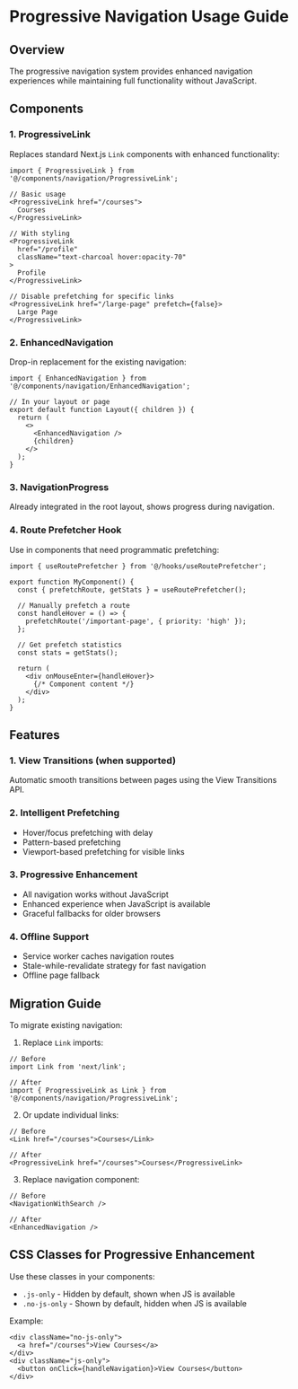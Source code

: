 # Progressive Navigation Usage Guide

## Overview

The progressive navigation system provides enhanced navigation experiences while maintaining full functionality without JavaScript.

## Components

### 1. ProgressiveLink

Replaces standard Next.js `Link` components with enhanced functionality:

```tsx
import { ProgressiveLink } from '@/components/navigation/ProgressiveLink';

// Basic usage
<ProgressiveLink href="/courses">
  Courses
</ProgressiveLink>

// With styling
<ProgressiveLink 
  href="/profile" 
  className="text-charcoal hover:opacity-70"
>
  Profile
</ProgressiveLink>

// Disable prefetching for specific links
<ProgressiveLink href="/large-page" prefetch={false}>
  Large Page
</ProgressiveLink>
```

### 2. EnhancedNavigation

Drop-in replacement for the existing navigation:

```tsx
import { EnhancedNavigation } from '@/components/navigation/EnhancedNavigation';

// In your layout or page
export default function Layout({ children }) {
  return (
    <>
      <EnhancedNavigation />
      {children}
    </>
  );
}
```

### 3. NavigationProgress

Already integrated in the root layout, shows progress during navigation.

### 4. Route Prefetcher Hook

Use in components that need programmatic prefetching:

```tsx
import { useRoutePrefetcher } from '@/hooks/useRoutePrefetcher';

export function MyComponent() {
  const { prefetchRoute, getStats } = useRoutePrefetcher();

  // Manually prefetch a route
  const handleHover = () => {
    prefetchRoute('/important-page', { priority: 'high' });
  };

  // Get prefetch statistics
  const stats = getStats();

  return (
    <div onMouseEnter={handleHover}>
      {/* Component content */}
    </div>
  );
}
```

## Features

### 1. View Transitions (when supported)

Automatic smooth transitions between pages using the View Transitions API.

### 2. Intelligent Prefetching

- Hover/focus prefetching with delay
- Pattern-based prefetching
- Viewport-based prefetching for visible links

### 3. Progressive Enhancement

- All navigation works without JavaScript
- Enhanced experience when JavaScript is available
- Graceful fallbacks for older browsers

### 4. Offline Support

- Service worker caches navigation routes
- Stale-while-revalidate strategy for fast navigation
- Offline page fallback

## Migration Guide

To migrate existing navigation:

1. Replace `Link` imports:
```tsx
// Before
import Link from 'next/link';

// After
import { ProgressiveLink as Link } from '@/components/navigation/ProgressiveLink';
```

2. Or update individual links:
```tsx
// Before
<Link href="/courses">Courses</Link>

// After
<ProgressiveLink href="/courses">Courses</ProgressiveLink>
```

3. Replace navigation component:
```tsx
// Before
<NavigationWithSearch />

// After
<EnhancedNavigation />
```

## CSS Classes for Progressive Enhancement

Use these classes in your components:

- `.js-only` - Hidden by default, shown when JS is available
- `.no-js-only` - Shown by default, hidden when JS is available

Example:
```tsx
<div className="no-js-only">
  <a href="/courses">View Courses</a>
</div>
<div className="js-only">
  <button onClick={handleNavigation}>View Courses</button>
</div>
```